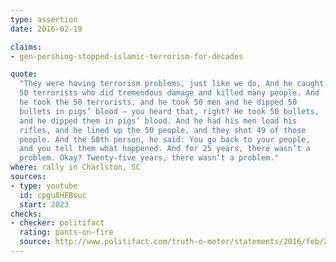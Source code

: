 ```yaml
---
type: assertion
date: 2016-02-19

claims:
- gen-pershing-stopped-islamic-terrorism-for-decades

quote:
  "They were having terrorism problems, just like we do, And he caught
  50 terrorists who did tremendous damage and killed many people. And
  he took the 50 terrorists, and he took 50 men and he dipped 50
  bullets in pigs’ blood — you heard that, right? He took 50 bullets,
  and he dipped them in pigs’ blood. And he had his men load his
  rifles, and he lined up the 50 people, and they shot 49 of those
  people. And the 50th person, he said: You go back to your people,
  and you tell them what happened. And for 25 years, there wasn’t a
  problem. Okay? Twenty-five years, there wasn’t a problem."
where: rally in Charlston, SC
sources:
- type: youtube
  id: cpgu8HFBsuc
  start: 2023
checks:
- checker: politifact
  rating: pants-on-fire
  source: http://www.politifact.com/truth-o-meter/statements/2016/feb/23/donald-trump/donald-trump-cites-dubious-legend-about-gen-pershi/
---
```

